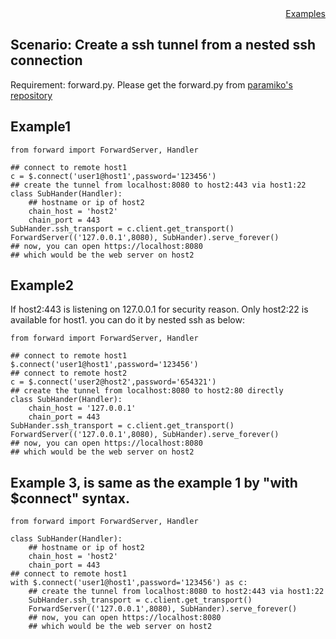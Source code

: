 <div style="text-align:right"><a href="./index">Examples</a></div>

## Scenario: Create a ssh tunnel from a nested ssh connection

Requirement: forward.py. Please get the forward.py from [paramiko's repository](https://raw.githubusercontent.com/paramiko/paramiko/bba5b4ce1ee156e0f5aa685e80c9a172e607ff38/demos/forward.py)

## Example1
```
from forward import ForwardServer, Handler

## connect to remote host1
c = $.connect('user1@host1',password='123456')
## create the tunnel from localhost:8080 to host2:443 via host1:22
class SubHander(Handler):
    ## hostname or ip of host2
    chain_host = 'host2'
    chain_port = 443
SubHander.ssh_transport = c.client.get_transport()
ForwardServer(('127.0.0.1',8080), SubHander).serve_forever()
## now, you can open https://localhost:8080
## which would be the web server on host2
```


## Example2
If host2:443 is listening on 127.0.0.1 for security reason.
Only host2:22 is available for host1. you can do it by nested ssh as below:
```
from forward import ForwardServer, Handler

## connect to remote host1
$.connect('user1@host1',password='123456')
## connect to remote host2
c = $.connect('user2@host2',password='654321')
## create the tunnel from localhost:8080 to host2:80 directly
class SubHander(Handler):
    chain_host = '127.0.0.1'
    chain_port = 443
SubHander.ssh_transport = c.client.get_transport()
ForwardServer(('127.0.0.1',8080), SubHander).serve_forever()
## now, you can open https://localhost:8080
## which would be the web server on host2
```

## Example 3, is same as the example 1 by "with $connect" syntax.
```
from forward import ForwardServer, Handler

class SubHander(Handler):
    ## hostname or ip of host2
    chain_host = 'host2'
    chain_port = 443
## connect to remote host1
with $.connect('user1@host1',password='123456') as c:
    ## create the tunnel from localhost:8080 to host2:443 via host1:22
    SubHander.ssh_transport = c.client.get_transport()
    ForwardServer(('127.0.0.1',8080), SubHander).serve_forever()
    ## now, you can open https://localhost:8080
    ## which would be the web server on host2
```
